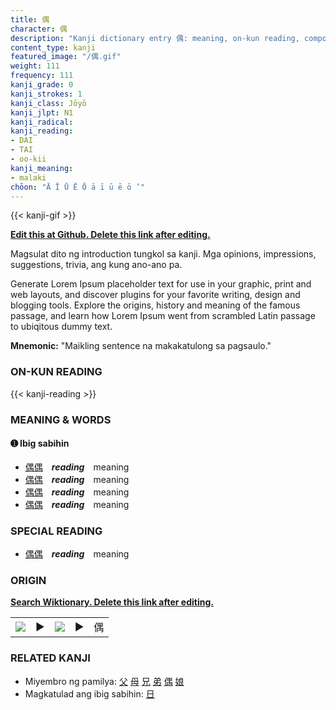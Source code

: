 ```yaml
---
title: 偶
character: 偶
description: "Kanji dictionary entry 偶: meaning, on-kun reading, compounds, origin, related kanji"
content_type: kanji
featured_image: "/偶.gif"
weight: 111
frequency: 111
kanji_grade: 0
kanji_strokes: 1
kanji_class: Jōyō
kanji_jlpt: N1
kanji_radical: 
kanji_reading: 
- DAI
- TAI
- oo-kii
kanji_meaning:
- malaki
chōon: "Ā Ī Ū Ē Ō ā ī ū ē ō ’"
---
```

[//]: # (Don't edit the line below. Kanji animated GIF code is automatically generated.)
{{< kanji-gif >}}

[//]: # (Edit below this line.)

**[Edit this at Github. Delete this link after editing.](https://github.com/tim0g/tim/tree/main/content/kanji/偶/index.md)**

Magsulat dito ng introduction tungkol sa kanji. Mga opinions, impressions, suggestions, trivia, ang kung ano-ano pa.

Generate Lorem Ipsum placeholder text for use in your graphic, print and web layouts, and discover plugins for your favorite writing, design and blogging tools. Explore the origins, history and meaning of the famous passage, and learn how Lorem Ipsum went from scrambled Latin passage to ubiqitous dummy text.
 
**Mnemonic:** "Maikling sentence na makakatulong sa pagsaulo."

### ON-KUN READING

[//]: # (Don't edit the line below. ON-KUN READING code is automatically generated.)
{{< kanji-reading >}}

### MEANING & WORDS

#### ➊ **Ibig sabihin**
  - [偶](../偶)[偶](../偶)　***reading***　meaning
  - [偶](../偶)[偶](../偶)　***reading***　meaning
  - [偶](../偶)[偶](../偶)　***reading***　meaning
  - [偶](../偶)[偶](../偶)　***reading***　meaning

### SPECIAL READING
  - [偶](../偶)[偶](../偶)　***reading***　meaning

### ORIGIN

**[Search Wiktionary. Delete this link after editing.](https://wiktionary.org/wiki/偶)**
<table class="kanji-table"><tr><td>
<img src="60px-偶-bronze.svg.png">
</td><td>▶</td><td>
<img src="60px-偶-oracle.svg.png">
</td><td>▶</td>
<td class="kanji-origin">偶</td>
</tr></table>

### RELATED KANJI
- Miyembro ng pamilya: [父](../父) [母](../母) [兄](../兄) [弟](../弟) [偶](../偶) [娘](../娘)
- Magkatulad ang ibig sabihin: [日](../日)
